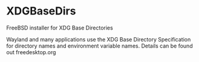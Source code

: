 # XDGBaseDirs
FreeBSD installer for XDG Base Directories

Wayland and many applications use the XDG Base Directory Specification for directory names and environment variable names. Details can be found out freedesktop.org
